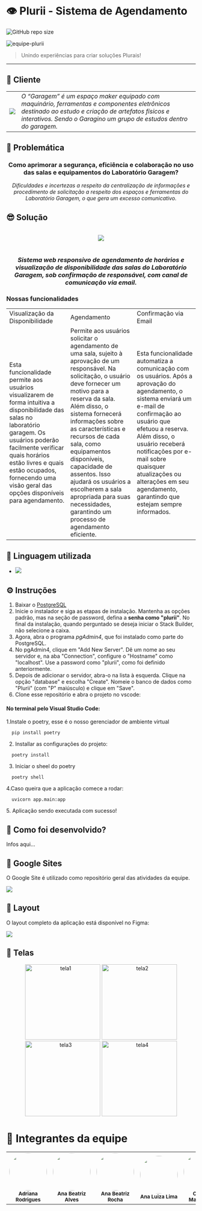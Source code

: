 # 👁 Plurii - Sistema de Agendamento

![GitHub repo size](https://img.shields.io/github/repo-size/iuricode/README-template?style=for-the-badge)

<img src="" alt="equipe-plurii">

> Unindo experiências para criar soluções Plurais!
---

## 🤖 Cliente
<table>
   <tr>
      <td>
         <img src="https://github.com/anabxalves/abxaSHimp/assets/108446826/727024fd-ecdc-4ed6-b82d-7bd64a853ddb"/>
      </td>
      <td>
         <i> O “Garagem” é um espaço maker equipado com maquinário, ferramentas e componentes eletrônicos destinado ao estudo e criação de artefatos físicos e interativos. Sendo o Garagino um grupo de estudos dentro do garagem. </i>
      </td>
   </tr>
</table>

## 👊 Problemática
<div align="center">
   <h3>
      Como aprimorar a segurança, eficiência e colaboração no uso das salas e equipamentos do Laboratório Garagem?
   </h3>
   <i>
      Dificuldades e incertezas a respeito da centralização de informações e procedimento de solicitação a respeito dos espaços e ferramentas do Laboratório Garagem, o que gera um excesso comunicativo.
   </i>
</div>

## 😎 Solução
<div align="center">
   <br>
   <img src="https://github.com/anabxalves/anabxalves/assets/108446826/18072226-9184-45db-afb8-f283bd7faaeb"/>
</div>
<br>
<div align="center">
   <h3>
      <i>
         Sistema web responsivo de agendamento de horários e visualização de disponibilidade das salas do Laboratório Garagem, sob confirmação de responsável, com canal de comunicação via email.
      </i>
   </h3>
</div>

### Nossas funcionalidades

<table class="table">
   <tr>
      <td>
         Visualização da Disponibilidade
      </td>
      <td>
         Agendamento
      </td>
      <td>
         Confirmação via Email
      </td>
   </tr>
   <tr>
      <td>
         Esta funcionalidade permite aos usuários visualizarem de forma intuitiva a disponibilidade das salas no laboratório garagem. Os usuários poderão facilmente verificar quais horários estão livres e quais estão ocupados, fornecendo uma visão geral das opções disponíveis para agendamento.
      </td>
      <td>
         Permite aos usuários solicitar o agendamento de uma sala, sujeito à aprovação de um responsável. Na solicitação, o usuário deve fornecer um motivo para a reserva da sala. Além disso, o sistema fornecerá informações sobre as características e recursos de cada sala, como equipamentos disponíveis, capacidade de assentos. Isso ajudará os usuários a escolherem a sala apropriada para suas necessidades, garantindo um processo de agendamento eficiente.
      </td>
      <td>
         Esta funcionalidade automatiza a comunicação com os usuários. Após a aprovação do agendamento, o sistema enviará um e-mail de confirmação ao usuário que efetuou a reserva. Além disso, o usuário receberá notificações por e-mail sobre quaisquer atualizações ou alterações em seu agendamento, garantindo que estejam sempre informados.
      </td>
   </tr>
</table>

## 🚀 Linguagem utilizada
- <img src="https://img.shields.io/badge/python-3670A0?style=for-the-badge&logo=python&logoColor=ffdd54" />

## ⚙️ Instruções

1. Baixar o [PostgreSQL](https://www.postgresql.org/download/)
2. Inicie o instalador e siga as etapas de instalação. Mantenha as opções padrão, mas na seção de password, defina a **senha como "plurii"**. No final da instalação, quando perguntado se deseja iniciar o Stack Builder, não selecione a caixa.
3. Agora, abra o programa *pgAdmin4*, que foi instalado como parte do PostgreSQL.
4. No pgAdmin4, clique em "Add New Server". Dê um nome ao seu servidor e, na aba "Connection", configure o "Hostname" como "localhost". Use a password como "plurii", como foi definido anteriormente.
5. Depois de adicionar o servidor, abra-o na lista à esquerda. Clique na opção "database" e escolha "Create". Nomeie o banco de dados como "Plurii" (com "P" maiúsculo) e clique em "Save".
6. Clone esse repositório e abra o projeto no vscode:
   
#### No terminal pelo Visual Studio Code:
<dl>
   1.Instale o poetry, esse é o nosso gerenciador de ambiente virtual
   <dt>
      
      pip install poetry  
   </dt>
  
   2. Installar as configurações do projeto:
   <dt>
      
      poetry install
   </dt>
   
   3. Iniciar o sheel do poetry
   <dt>
      
      poetry shell
   </dt>
   
   4.Caso queira que a aplicação comece a rodar:
   <dt>
      
      uvicorn app.main:app
   </dt>
   5. Aplicação sendo executada com sucesso!
</dl>


## 📄 Como foi desenvolvido?

Infos aqui...
   
## 🔗 Google Sites

O Google Site é utilizado como repositório geral das atividades da equipe.

<a href="link_pro_sites">
  <img src="https://img.shields.io/badge/Acessar%20Site%20-Google Sites-%2304D361">
</a>

## 🎨 Layout

O layout completo da aplicação está disponível no Figma:

<a href="link_pro_figma">
  <img src="https://img.shields.io/badge/Acessar%20Layout%20-Figma-%2304D361">
</a>

## 📱 Telas

<p align="center">
  <img alt="tela1" title="#plurii" src="" width="200px">

  <img alt="tela2" title="#plurii" src="" width="200px">
  
  <img alt="tela3" title="#plurii" src="." width="200px">
  
  <img alt="tela4" title="#plurii" src="" width="200px">
</p>

# 🤝 Integrantes da equipe
<table>
  <tr>
    <td align="center"><img style="border-radius: 50%;" src="https://avatars.githubusercontent.com/u/108764670?v=4" width="100px;"/><br/><sub><b>Adriana Rodrigues</b></sub></a><br/></a></td>
    <td align="center"><img style="border-radius: 50%;" src="https://avatars.githubusercontent.com/u/108446826?v=4" width="100px;"/><br/><sub><b>Ana Beatriz Alves</b></sub></a><br/></a></td>
    <td align="center"><img style="border-radius: 50%;" src="./assets/ANA BEATRIZ ROCHA.png" width="100px;" alt=""/><br/><sub><b>Ana Beatriz Rocha</b></sub></a><br /></a></td>
    <td align="center"><img style="border-radius: 50%;" src="./assets/ANA LUIZA LIMA.jpeg" width="100px;" alt=""/><br/><sub><b>Ana Luiza Lima</b></sub></a><br/></a></td>
    <td align="center"><img style="border-radius: 50%;" src="https://avatars.githubusercontent.com/u/104402971?v=4" width="100px;"/><br/><sub><b>Cristina Matsunaga</b></sub></a><br /></a></td>
    <td align="center"><img style="border-radius: 50%;" src="https://avatars.githubusercontent.com/u/39159963?v=4" width="100px;"/><br/><sub><b>Francisco Luz</b></sub></a><br /></a></td>
    <td align="center"><img style="border-radius: 50%;" src="./assets/JORGE.jpeg" width="100px;" alt=""/><br /><sub><b>Jorge Herbster</b></sub></a><br/></a></td>
    <td align="center"><img style="border-radius: 50%;" src="./assets/LUCI.jpeg" width="100px;" alt=""/><br /><sub><b>Lucibelle Lemos</b></sub></a><br/></a></td>
    <td align="center"><img style="border-radius: 50%;" src="https://avatars.githubusercontent.com/marianefontes" width="100px;" alt=""/><br /><sub><b>Mariane Fontes</b></sub></a><br/></a></td>
    <td align="center"><img style="border-radius: 50%;" src="https://avatars.githubusercontent.com/u/112591325?v=4" width="100px;"/><br/><sub><b>Thiago Araújo</b></sub></a><br /></a></td>
  </tr>
</table>

